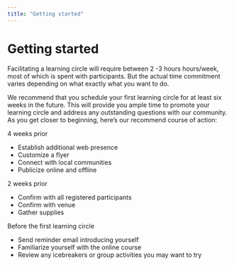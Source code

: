 ```yaml
---
title: "Getting started"
---
```

# Getting started

Facilitating a learning circle will require between 2 -3 hours hours/week, most of which is spent with participants. But the actual time commitment varies depending on what exactly what you want to do.

We recommend that you schedule your first learning circle for at least six weeks in the future. This will provide you ample time to promote your learning circle and address any outstanding questions with our community. As you get closer to beginning, here’s our recommend course of action:

4 weeks prior
- Establish additional web presence
- Customize a flyer
- Connect with local communities
- Publicize online and offline

2 weeks prior
- Confirm with all registered participants
- Confirm with venue
- Gather supplies

Before the first learning circle
- Send reminder email introducing yourself
- Familiarize yourself with the online course
- Review any icebreakers or group activities you may want to try

